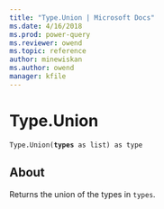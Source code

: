 ```yaml
---
title: "Type.Union | Microsoft Docs"
ms.date: 4/16/2018
ms.prod: power-query
ms.reviewer: owend
ms.topic: reference
author: minewiskan
ms.author: owend
manager: kfile
---
```

# Type.Union
<code>Type.Union(**types** as list) as type</code>

## About
Returns the union of the types in <code>types</code>.

